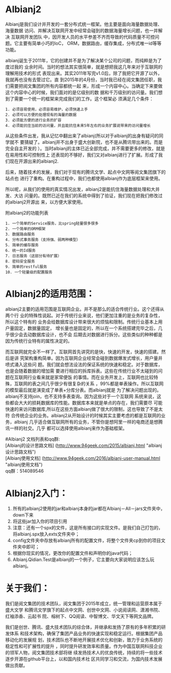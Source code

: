 # Albianj2
Albianj是我们设计并开发的一套分布式统一框架。他主要是面向海量数据处理、海量数据
访问、并解决互联网开发中经常会碰到的数据海量增长问题，也一并解决 互联网开发团队
中，因开发人员的水平参差不齐而导致的代码质量不可控问题。它主要有简单小巧的IoC，
ORM，数据路由，缓存集成，分布式唯一id等等功能。  

albianj诞生于2011年，它的创建并不是为了解决某个公司的问题，而纯粹是为了度过我的
业余时间。当时的想法其实很简单，就是想把我这几年来对于互联网的理解用技术的形式
表现出来。其实2011年写完v1.0后，除了我把它开源了以外，我就再也没有去管过它。直
到2015年的4月份，当时我已经在阅文集团任职，我们需要把阅文集团的所有内容都统一起
来，形成一个内容中心。当确定下来要做这个内容中心的时候，我们面对的是亿级别的数
据和千万级别的访问量。我们想到了需要一个统一的框架来完成我们的工作。这个框架必
须满足几个条件：  

    1. 必须容易使用，必须容易维护，必须快速上手  
    2. 必须可以方便的处理现有的海量的数据  
    3. 必须能方便的进行业务的扩容  
    4. 必须能抗住当前的访问量，并且能抗住未来5年左右的业务扩展说带来的访问量增长  

从这些条件出发，我从记忆中翻出来了albianj(所以对于albianj的出身有疑问的同学就不
要猜疑了。albianj并不出身于盛大创新院，也不是从腾讯带出来的。而是完全自主开发的
）。当时albianj的主体已近全部完成，并不需要更多的修改，就是在易用性和可控制性上
还表现的不够好，我们又对albianj进行了扩展。形成了我们现在开源出来的albianj2.  

后来，随着技术的发展，我们对于现有的腾讯文学、起点中文网等阅文集团旗下的站点也
进行了重构。在重构过程中，我们也都使用albianj作为底层框架来使用。  

所以呢，从我们的使用的真实情况出发，albianj2是能抗住海量数据处理和大并发、大访
问量的。既然已近在我们的系统中得到了验证，我们现在把我们修改过的albianj2开源出
来，以方便大家使用。  

附albianj2的功能列表  

    1. 一个简单的Service服务，比spring轻量很多很多  
    2. 一个简单的ORM框架  
    3. 数据路由服务  
    4. 分布式事务服务（支持强、弱两种模型）  
    5. 简单的缓存服务  
    6. 统一的Id服务  
    7. 日志服务（这部分有待扩展）  
    8. 密码安全服务  
    9. 简单的restful服务  
    10. 一个轻量级的配置服务  

# Albianj2的适用范围：  

albianj2主要的适用范围是互联网企业。并不是那么的适合传统行业。这个还得从两个行
业的特殊性说起。对于传统行业来说，他们更加注重的是业务的复杂性，所以这个特有的
业务会给数据库设计带来很大的烦恼和限制。传统行业基本上用户量固定，数据量固定，
增长量也是固定的，所以在一个系统搭建完毕之后，几乎很少会去动数据库设计，也不会
后期去对数据进行拆分。这些类似的种种都是因为传统行业特有的属性决定的。  

而互联网就完全不一样了。互联网首先讲究的是快，快速的开发，快速的搭建。然后是讲
究架构重构简单。因为互联网企业经常会碰到数据爆发式增长，用户量井喷式涌入这些问
题。我们就会想法设法的保证系统的快速和稳定。对于数据库，也是会随着数据的增加需
要进行相应的拆库拆表。这些在传统行业不太碰到的问题在互联网行业看来就是家常便饭
的事情。而在业务开发上，互联网也比较特殊，互联网的表之间几乎很少有很复杂的关系
，99%都是单表操作。所以互联网的模型最后就是演变成了单表+分库分表。而albianj就是
为了解决问题出现的。albianj不支持join，也不支持多表查询。因为这些对于一个互联网
系统来说，这些都会大大的损耗数据库的性能。数据库本来就是单点的存在，我们需要尽
可能快速的来访问数据库,所以在这些方面albianj做了很大的限制，这也导致了不是太符
合传统企业的业务。albianj2从开始设计的时候其实主要考虑的都是互联网的业务，albianj
几乎适合做互联网所有的业务，不管你是想阿里一样的电商还是想腾讯一样的社交。几乎
都可以选择使用albianj来作为基础框架。  

#Albianj2 文档列表和qq群:  
[Albianj的设计思路文档] (http://www.94geek.com/2015/albianj.html "albianj设计思路文档")  
[Albianj使用文档] (http://www.94geek.com/2016/albianj-user-manual.html "albianj使用文档")  
qq群：514089546

# Albianj2入门：  
1. 所有的albianj2使用的jar和albianj本身的jar都在Albianj－All－jars文件夹中，down下来  
2. 将这些jar加入你的项目引用  
3. 注意：还有一个spx的文件，这是所有接口的实现文件。是我们自己打包的，将albianj.spx放入exts文件夹中；  
4. config文件夹中存放有albianj所有的配置文件，将整个文件夹cp到你的项目文件夹中即可；  
5. 根据你现实的情况，更改你的配置文件和声明你的java代码；  
6. Albianj.Qidian.Test是albianj的一个例子，它主要向大家说明应该怎么玩albianj。  

# 关于我们：  

我们是阅文集团的技术团队，阅文集团于2015年成立，统一管理和运营原本属于盛大文学
和腾讯文学旗下的起点中文网、创世中文网、小说阅读网、潇湘书院、红袖添香、云起书
院、榕树下、QQ阅读、中智博文、华文天下等网文品牌。

我们是创世、腾讯、盛大技术团队的综合体，并继承和发扬了原有的多年积累的研发体系
和技术架构，确保了集团产品业务的快速实现和稳定运行。根据集团产品移动化的发展规
划，技术团队也不断地开展技术优化和创新，致力于业务系统的稳定性和可扩展性的提升
，同时提升研发效率和质量。作为中国互联网科技企业的领军人物，阅文集团技术部将继
续发扬技术人的优良传统，持续的将一些技术逐步开源在github平台上，以和国内技术社
区共同学习和交流，为国内技术发展做出贡献。

